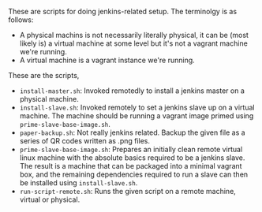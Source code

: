 These are scripts for doing jenkins-related setup. The terminolgy is as follows:

 * A physical machins is not necessarily literally physical, it can be (most likely is) a virtual machine at some level but it's not a vagrant machine we're running.
 * A virtual machine is a vagrant instance we're running.

These are the scripts,

 * `install-master.sh`: Invoked remotedly to install a jenkins master on a physical machine.
 * `install-slave.sh`: Invoked remotely to set a jenkins slave up on a virtual machine. The machine should be running a vagrant image primed using `prime-slave-base-image.sh`.
 * `paper-backup.sh`: Not really jenkins related. Backup the given file as a series of QR codes written as .png files.
 * `prime-slave-base-image.sh`: Prepares an initially clean remote virtual linux machine with the absolute basics required to be a jenkins slave. The result is a machine that can be packaged into a minimal vagrant box, and the remaining dependencies required to run a slave can then be installed using `install-slave.sh`.
 * `run-script-remote.sh`: Runs the given script on a remote machine, virtual or physical.
